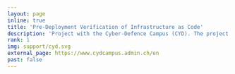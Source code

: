 ```yaml
---
layout: page
inline: true
title: 'Pre-Deployment Verification of Infrastructure as Code'
description: 'Project with the Cyber-Defence Campus (CYD). The project contributes to the broader vision of protecting infrastructures from attacks that exploit security vulnerabilities. The project aims to verify infrastructure code before deployment, providing cloud administrators with early insights.'
rank: 1
img: support/cyd.svg
external_page: https://www.cydcampus.admin.ch/en
past: false
---
```

